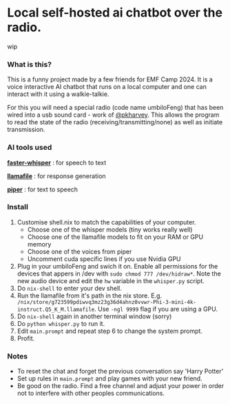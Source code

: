 # Local self-hosted ai chatbot over the radio.

wip

### What is this?

This is a funny project made by a few friends for EMF Camp 2024. It is a voice interactive AI chatbot that runs on a local computer and one can interact with it using a walkie-talkie.

For this you will need a special radio (code name umbiloFeng) that has been wired into a usb sound card - work of [@pkharvey](https://github.com/pkharvey/pttplay). This allows the program to read the state of the radio (receiving/transmitting/none) as well as initiate transmission.

### AI tools used

**[faster-whisper](https://github.com/SYSTRAN/faster-whisper)** : for speech to text

**[llamafile](https://github.com/mozilla-Ocho/llamafile)** : for response generation

**[piper](https://github.com/rhasspy/piper)** : for text to speech

### Install

1. Customise shell.nix to match the capabilities of your computer. 
    - Choose one of the whisper models (tiny works really well)
    - Choose one of the llamafile models to fit on your RAM or GPU memory
    - Choose one of the voices from piper
    - Uncomment cuda specific lines if you use Nvidia GPU
2. Plug in your umbiloFeng and swich it on. Enable all permissions for the devices that appers in /dev with `sudo chmod 777 /dev/hidraw*`. Note the new audio device and edit the `hw` variable in the `whisper.py` script.
3. Do `nix-shell` to enter your dev shell.
4. Run the llamafile from it's path in the nix store. E.g. ` /nix/store/g723599pdiwvq3mz23g36d4ahnz0vvwr-Phi-3-mini-4k-instruct.Q5_K_M.llamafile`. Use `-ngl 9999` flag if you are using a GPU.
5. Do `nix-shell` again in another terminal window (sorry)
6. Do `python whisper.py` to run it. 
7. Edit `main.prompt` and repeat step 6 to change the system prompt.
8. Profit.

### Notes

- To reset the chat and forget the previous conversation say 'Harry Potter'
- Set up rules in `main.prompt` and play games with your new friend.
- Be good on the radio. Find a free channel and adjust your power in order not to interfere with other peoples communications.
